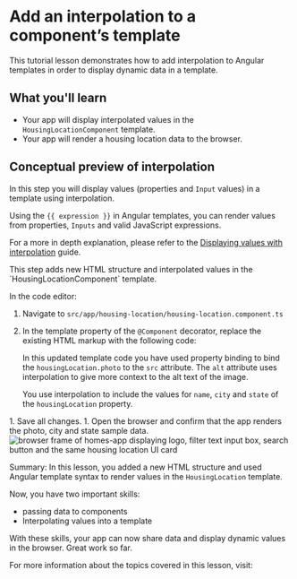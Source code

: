 # Add an interpolation to a component’s template

This tutorial lesson demonstrates how to add interpolation to Angular templates in order to display dynamic data in a template.

<docs-video src="https://www.youtube.com/embed/eM3zi_n7lNs?si=IFAly3Ss8dwqFx8N&amp;start=338"/>

## What you'll learn

* Your app will display interpolated values in the `HousingLocationComponent` template.
* Your app will render a housing location data to the browser.

## Conceptual preview of interpolation

In this step you will display values (properties and `Input` values) in a template using interpolation.

Using the `{{ expression }}` in Angular templates, you can render values from properties, `Inputs` and valid JavaScript expressions.

For a more in depth explanation, please refer to the [Displaying values with interpolation](guide/templates/interpolation) guide.

<docs-workflow>

<docs-step title="Update `HousingLocationComponent` template to include interpolated values">
This step adds new HTML structure and interpolated values in the `HousingLocationComponent` template.

In the code editor:

1. Navigate to `src/app/housing-location/housing-location.component.ts`
1. In the template property of the `@Component` decorator, replace the existing HTML markup with the following code:

    <docs-code header="Update HousingLocationComponent template" path="adev/src/content/tutorials/first-app/steps/08-ngFor/src/app/housing-location/housing-location.component.ts" visibleLines="[9,20]"/>

    In this updated template code you have used property binding to bind the `housingLocation.photo` to the `src` attribute. The `alt` attribute uses interpolation to give more context to the alt text of the image.

    You use interpolation to include the values for `name`, `city` and `state` of the `housingLocation` property.
</docs-step>

<docs-step title="Confirm the changes render in the browser">
1.  Save all changes.
1.  Open the browser and confirm that the app renders the photo, city and state sample data.
    <img alt="browser frame of homes-app displaying logo, filter text input box, search button and the same housing location UI card" src="assets/images/tutorials/first-app/homes-app-lesson-07-step-2.png">
</docs-step>

</docs-workflow>

Summary: In this lesson, you added a new HTML structure and used Angular template syntax to render values in the `HousingLocation` template.

Now, you have two important skills:

* passing data to components
* Interpolating values into a template

With these skills, your app can now share data and display dynamic values in the browser. Great work so far.

For more information about the topics covered in this lesson, visit:

<docs-pill-row>
  <docs-pill href="guide/templates/interpolation" title="Template syntax"/>
  <docs-pill href="guide/templates/template-syntax" title="Displaying values with interpolation"/>
</docs-pill-row>
